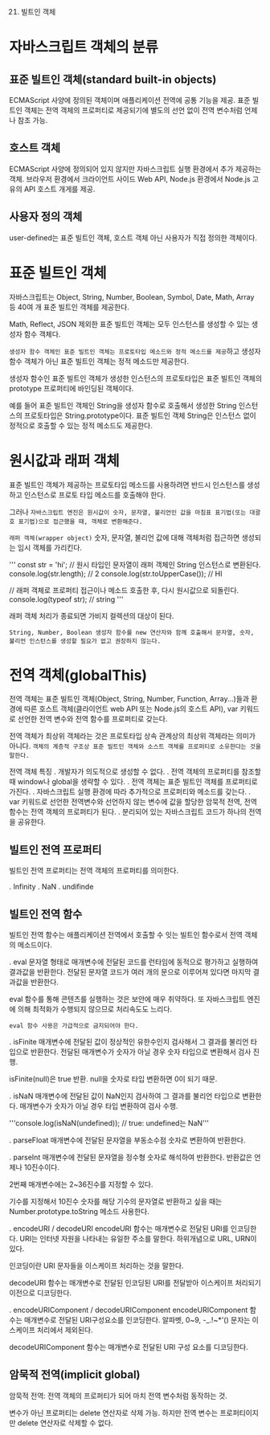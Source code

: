 21. 빌트인 객체


# 자바스크립트 객체의 분류

  ## 표준 빌트인 객체(standard built-in objects)
  ECMAScript 사양에 정의된 객체이며 애플리케이션 전역에 공통 기능을 제공.
  표준 빌트인 객체는 전역 객체의 프로퍼티로 제공되기에 별도의 선언 없이 전역 변수처럼 언제나 참조 가능.

  ## 호스트 객체
  ECMAScript 사양에 정의되어 있지 않지만 자바스크립트 실행 환경에서 추가 제공하는 객체.
  브라우저 환경에서 크라이언트 사이드 Web API, Node.js 환경에서 Node.js 고유의 API 호스트 개게를 제공.

  ## 사용자 정의 객체
  user-defined는 표준 빌트인 객체, 호스트 객체 아닌 사용자가 직접 정의한 객체이다.


# 표준 빌트인 객체
자바스크립트는 Object, String, Number, Boolean, Symbol, Date, Math, Array 등 40여 개 표준 빌트인 객체를 제공한다.

Math, Reflect, JSON 제외한 표준 빌트인 객체는 모두 인스턴스를 생성할 수 있는 생성자 함수 객체다.

`생성자 함수 객체인 표준 빌트인 객체는 프로토타입 메소드와 정적 메소드를 제공`하고
생성자 함수 객체가 아닌 표준 빌트인 객체는 정적 메소드만 제공한다.

생성자 함수인 표준 빌트인 객체가 생성한 인스턴스의 프로토타입은 표준 빌트인 객체의 prototype 프로퍼티에 바인딩된 객체이다. 

예를 들어 표준 빌트인 객체인 String을 생성자 함수로 호출해서 생성한 String 인스턴스의 프로토타입은 String.prototype이다. 표준 빌트인 객체 String은 인스턴스 없이 정적으로 호출할 수 있는 정적 메소드도 제공한다.


# 원시값과 래퍼 객체
표준 빌트인 객체가 제공하는 프로토타입 메소드를 사용하려면 반드시 인스턴스를 생성하고 인스턴스로 프로토 타입 메소드를 호출해야 한다.

그러나 `자바스크립트 엔진은 원시값이 숫자, 문자열, 불리언인 값을 마침표 표기법(또는 대괄호 표기법)으로 접근했을 때, 객체로 변환해준다.`

`래퍼 객체(wrapper object)`
숫자, 문자열, 불리언 값에 대해 객체처럼 접근하면 생성되는 임시 객체를 가리킨다.

'''
const str = 'hi';
// 원시 타입인 문자열이 래퍼 객체인 String 인스턴스로 변환된다.
console.log(str.length); // 2
console.log(str.toUpperCase()); // HI

// 래퍼 객체로 프로퍼티 접근이나 메소드 호출한 후, 다시 원시값으로 되돌린다.
console.log(typeof str); // string
'''

래퍼 객체 처리가 종료되면 가비지 컬렉션의 대상이 된다.

`String, Number, Boolean 생성자 함수를 new 연산자와 함께 호출해서 문자열, 숫자, 불리언 인스턴스를 생성할 필요가 없고 권장하지 않는다.`


# 전역 객체(globalThis)
전역 객체는 표준 빌트인 객체(Object, String, Number, Function, Array...)들과 환경에 따른 호스트 객체(클라이언트 web API 또는 Node.js의 호스트 API), var 키워드로 선언한 전역 변수와 전역 함수를 프로퍼티로 갖는다.

전역 객체가 최상위 객체라는 것은 프로토타입 상속 관계상의 최상위 객체라는 의미가 아니다. `객체의 계층적 구조상 표준 빌트인 객체와 소스트 객체를 프로퍼티로 소유한다는 것을 말한다.`

전역 객체 특징
  . 개발자가 의도적으로 생성할 수 없다.
  . 전역 객체의 프로퍼티를 참조할 때 window나 global을 생략할 수 있다. 
  . 전역 객체는 표준 빌트인 객체를 프로퍼티로 가진다.
  . 자바스크립트 실행 환경에 따라 추가적으로 프로퍼티와 메소드를 갖는다.
  . var 키워드로 선언한 전역변수와 선언하지 않는 변수에 값을 할당한 암묵적 전역, 전역 함수는 전역 객체의 프로퍼티가 된다.
  . 분리되어 있는 자바스크립트 코드가 하나의 전역을 공유한다.


  ## 빌트인 전역 프로퍼티
  빌트인 전역 프로퍼티는 전역 객체의 프로퍼티를 의미한다.

  . Infinity
  . NaN
  . undifinde
  
  ## 빌트인 전역 함수
  빌트인 전역 함수는 애플리케이션 전역에서 호출할 수 잇는 빌트인 함수로서 전역 객체의 메소드이다.

  . eval
  문자열 형태로 매개변수에 전달된 코드를 런타임에 동적으로 평가하고 실행하여 결과값을 반환한다. 전달된 문자열 코드가 여러 개의 문으로 이루어져 있다면 마지막 결과값을 반환한다.

  eval 함수를 통해 콘텐츠를 실행하는 것은 보안에 매우 취약하다. 또 자바스크립트 엔진에 의해 최적화가 수행되지 않으므로 처리속도도 느리다. 

  `eval 함수 사용은 가급적으로 금지되어야 한다.`


  . isFinite
  매개변수에 전달된 값이 정상적인 유한수인지 검사해서 그 결과를 불리언 타입으로 반환한다. 전달된 매개변수가 숫자가 아닐 경우 숫자 타입으로 변환해서 검사 진행.

  isFinite(null)은 true 반환. null을 숫자로 타입 변환하면 0이 되기 때문.

  . isNaN
  매개변수에 전달된 값이 NaN인지 검사하여 그 결과를 불리언 타입으로 변환한다. 매개변수가 숫자가 아닐 경우 타입 변환하여 검사 수행.

  '''console.log(isNaN(undefined)); // true: undefined는 NaN'''
  
  . parseFloat
  매개변수에 전달된 문자열을 부동소수점 숫자로 변환하여 반환한다.

  . parseInt 매개변수에 전달된 문자열을 정수형 숫자로 해석하여 반환한다. 반환값은 언제나 10진수이다.

  2번째 매개변수에는 2~36진수를 지정할 수 있다.

  기수를 지정해서 10진수 숫자를 해당 기수의 문자열로 반환하고 싶을 때는 Number.prototype.toString 메소드 사용한다.

  . encodeURI / decodeURI
  encodeURI 함수는 매개변수로 전달된 URI를 인코딩한다. URI는 인터넷 자원을 나타내는 유일한 주소를 말한다. 하위개념으로 URL, URN이 있다.

  인코딩이란 URI 문자들을 이스케이프 처리하는 것을 말한다.

  decodeURI 함수는 매개변수로 전달된 인코딩된 URI를 전달받아 이스케이프 처리되기 이전으로 디코딩한다.

  . encodeURIComponent / decodeURIComponent
  encodeURIComponent 함수는 매개변수로 전달된 URI구성요소를 인코딩한다. 알파벳, 0~9, -_.!~*'() 문자는 이스케이프 처리에서 제외된다.

  decodeURIComponent 함수는 매개변수로 전달된 URI 구성 요소를 디코딩한다.


  ## 암묵적 전역(implicit global)
  암묵적 전역: 전역 객체의 프로퍼티가 되어 마치 전역 변수처럼 동작하는 것.

  변수가 아닌 프로퍼티는 delete 연산자로 삭제 가능.
  하지만 전역 변수는 프로퍼티이지만 delete 연산자로 삭제할 수 없다.